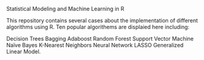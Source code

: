 Statistical Modeling and Machine Learning in R

This repository contains several cases about the implementation of different algorithms using R. Ten popular algorithems are displaied here including:

Decision Trees
Bagging
Adaboost
Random Forest
Support Vector Machine
Naïve Bayes
K-Nearest Neighbors
Neural Network
LASSO
Generalized Linear Model.
